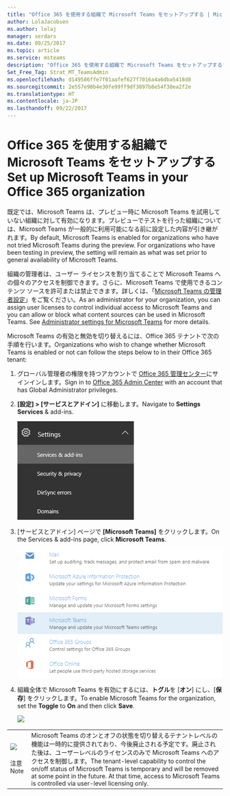 ```yaml
---
title: "Office 365 を使用する組織で Microsoft Teams をセットアップする | Microsoft サポート"
author: LolaJacobsen
ms.author: lolaj
manager: serdars
ms.date: 09/25/2017
ms.topic: article
ms.service: msteams
description: "Office 365 を使用する組織で Microsoft Teams をセットアップする方法について説明します。"
Set_Free_Tag: Strat_MT_TeamsAdmin
ms.openlocfilehash: d149586ffe7f01aafef627f7016a4a6dba5418d8
ms.sourcegitcommit: 2e557e90b4e30fe99ff9df3897b8e54f38ea2f2e
ms.translationtype: HT
ms.contentlocale: ja-JP
ms.lasthandoff: 09/22/2017
---
```

<a name="set-up-microsoft-teams-in-your-office-365-organization"></a><span data-ttu-id="86441-103">Office 365 を使用する組織で Microsoft Teams をセットアップする</span><span class="sxs-lookup"><span data-stu-id="86441-103">Set up Microsoft Teams in your Office 365 organization</span></span>
======================================================

<span data-ttu-id="86441-p101">既定では、Microsoft Teams は、プレビュー時に Microsoft Teams を試用していない組織に対して有効になります。プレビューでテストを行った組織については、Microsoft Teams が一般的に利用可能になる前に設定した内容が引き継がれます。</span><span class="sxs-lookup"><span data-stu-id="86441-p101">By default, Microsoft Teams is enabled for organizations who have not tried Microsoft Teams during the preview. For organizations who have been testing in preview, the setting will remain as what was set prior to general availability of Microsoft Teams.</span></span>

<span data-ttu-id="86441-p102">組織の管理者は、ユーザー ライセンスを割り当てることで Microsoft Teams への個々のアクセスを制御できます。さらに、Microsoft Teams で使用できるコンテンツ ソースを許可または禁止できます。詳しくは、「[Microsoft Teams の管理者設定](https://support.office.com/article/3966a3f5-7e0f-4ea9-a402-41888f455ba2)」をご覧ください。</span><span class="sxs-lookup"><span data-stu-id="86441-p102">As an administrator for your organization, you can assign user licenses to control individual access to Microsoft Teams and you can allow or block what content sources can be used in Microsoft Teams. See [Administrator settings for Microsoft Teams](https://support.office.com/article/3966a3f5-7e0f-4ea9-a402-41888f455ba2) for more details.</span></span>

<span data-ttu-id="86441-108">Microsoft Teams の有効と無効を切り替えるには、Office 365 テナントで次の手順を行います。</span><span class="sxs-lookup"><span data-stu-id="86441-108">Organizations who wish to change whether Microsoft Teams is enabled or not can follow the steps below to in their Office 365 tenant:</span></span>

1.  <span data-ttu-id="86441-109">グローバル管理者の権限を持つアカウントで [Office 365 管理センター](https://go.microsoft.com/fwlink/?linkid=854665)にサインインします。</span><span class="sxs-lookup"><span data-stu-id="86441-109">Sign in to [Office 365 Admin Center](https://go.microsoft.com/fwlink/?linkid=854665) with an account that has Global Administrator privileges.</span></span>

2.  <span data-ttu-id="86441-110">**[設定] > [サービスとアドイン]** に移動します。</span><span class="sxs-lookup"><span data-stu-id="86441-110">Navigate to **Settings Services** & add-ins.</span></span>

    ![](media/Set_up_Microsoft_Teams_in_your_Office_365_organization_image1.png)

3.  <span data-ttu-id="86441-111">[サービスとアドイン] ページで **[Microsoft Teams]** をクリックします。</span><span class="sxs-lookup"><span data-stu-id="86441-111">On the Services & add-ins page, click **Microsoft Teams**.</span></span>

    ![](media/Set_up_Microsoft_Teams_in_your_Office_365_organization_image2.png)

4.  <span data-ttu-id="86441-112">組織全体で Microsoft Teams を有効にするには、**トグル**を [**オン**] にし、[**保存**] をクリックします。</span><span class="sxs-lookup"><span data-stu-id="86441-112">To enable Microsoft Teams for the organization, set the **Toggle** to **On** and then click **Save**.</span></span>

    ![](media/Set_up_Microsoft_Teams_in_your_Office_365_organization_image3.png)


|  | |
|---------|---------|
|![](media/Set_up_Microsoft_Teams_in_your_Office_365_organization_image4.png)<br></br><span data-ttu-id="86441-113">注意</span><span class="sxs-lookup"><span data-stu-id="86441-113">Note</span></span>     |<span data-ttu-id="86441-p103">Microsoft Teams のオンとオフの状態を切り替えるテナントレベルの機能は一時的に提供されており、今後廃止される予定です。廃止された後は、ユーザーレベルのライセンスのみで Microsoft Teams へのアクセスを制御します。</span><span class="sxs-lookup"><span data-stu-id="86441-p103">The tenant-level capability to control the on/off status of Microsoft Teams is temporary and will be removed at some point in the future. At that time, access to Microsoft Teams is controlled via user-level licensing only.</span></span>         |
